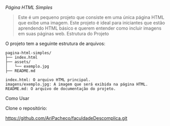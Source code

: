 *Página HTML Simples*

> Este é um pequeno projeto que consiste em uma única página HTML que exibe uma imagem. Este projeto é ideal para iniciantes que estão aprendendo HTML básico e querem entender como incluir imagens em suas páginas web.
Estrutura do Projeto

O projeto tem a seguinte estrutura de arquivos:
```
pagina-html-simples/
├── index.html
├── assets/
│   └── exemplo.jpg
├── README.md
```

    index.html: O arquivo HTML principal.
    imagens/exemplo.jpg: A imagem que será exibida na página HTML.
    README.md: O arquivo de documentação do projeto.

Como Usar

Clone o repositório:

https://github.com/AriPacheco/faculdadeDescomplica.git

